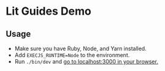 # Lit Guides Demo

## Usage

- Make sure you have Ruby, Node, and Yarn installed.
- Add `EXECJS_RUNTIME=Node` to the environment.
- Run `./bin/dev` and [go to localhost:3000 in your browser.](http://localhost:3000)
